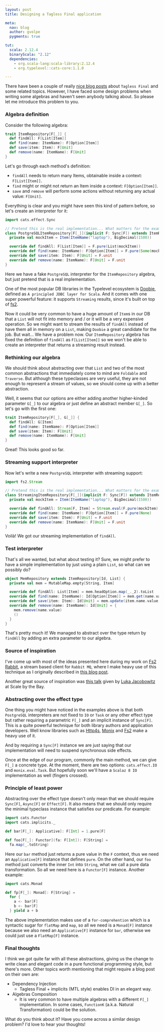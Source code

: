 ```yaml
---
layout: post
title: Designing a Tagless Final application

meta:
  nav: blog
  author: gvolpe
  pygments: true

tut:
  scala: 2.12.4
  binaryScala: "2.12"
  dependencies:
    - org.scala-lang:scala-library:2.12.4
    - org.typelevel::cats-core:1.1.0

---
```


There have been a couple of really [nice blog posts](https://typelevel.org/blog/2017/12/27/optimizing-final-tagless.html) about `Tagless Final` and some related topics. However, I have faced some design problems when writing some algebras and haven't seen anybody talking about. So please let me introduce this problem to you.

### Algebra definition

Consider the following algebra:

```scala
trait ItemRepository[F[_]] {
  def findAll: F[List[Item]]
  def find(name: ItemName): F[Option[Item]]
  def save(item: Item): F[Unit]
  def remove(name: ItemName): F[Unit]
}
```

Let's go through each method's definition:

- `findAll` needs to return many Items, obtainable inside a context: `F[List[Item]]`.
- `find` might or might not return an Item inside a context: `F[Option[Item]]`.
- `save` and `remove` will perform some actions without returning any actual value: `F[Unit]`.

Everything is clear and you might have seen this kind of pattern before, so let's create an interpreter for it:

```scala
import cats.effect.Sync

// Pretend this is the real implementation... What matters for the example are the types.
class PostgreSQLItemRepository[F[_]](implicit F: Sync[F]) extends ItemRepository[F] {
  private val mockItem = Item(ItemName("laptop"), BigDecimal(1500))

  override def findAll: F[List[Item]] = F.pure(List(mockItem))
  override def find(name: ItemName): F[Option[Item]] = F.pure(Some(mockItem))
  override def save(item: Item): F[Unit] = F.unit
  override def remove(name: ItemName): F[Unit] = F.unit
}

```

Here we have a fake `PostgreSQL` interpreter for the `ItemRepository` algebra, but just pretend that is a real implementation.

One of the most popular DB libraries in the Typelevel ecosystem is [Doobie](http://tpolecat.github.io/doobie/), defined as `A principled JDBC layer for Scala`. And it comes with one super powerful feature: it supports `Streaming` results, since it's built on top of [fs2](https://functional-streams-for-scala.github.io/fs2/).

Now it could be very common to have a huge amount of `Item`s in our DB that a `List` will not fit into memory and / or it will be a very expensive operation. So we might want to stream the results of `findAll` instead of have them all in memory on a `List`, making `Doobie` a great candidate for the job. But wait... We have a problem now. Our `ItemRepository` algebra has fixed the definition of `findAll` as `F[List[Item]]` so we won't be able to create an interpreter that returns a streaming result instead.

### Rethinking our algebra

We should think about abstracting over that `List` and two of the most common abstractions that immediately come to mind are `Foldable` and `Traverse`. But although these typeclasses are very useful, they are not enough to represent a stream of values, so we should come up with a better abstraction.

Well, it seems that our options are either adding another higher-kinded parameter `G[_]` to our algebra or just define an abstract member `G[_]`. So let's go with the first one:

```scala
trait ItemRepository[F[_], G[_]] {
  def findAll: G[Item]
  def find(name: ItemName): F[Option[Item]]
  def save(item: Item): F[Unit]
  def remove(name: ItemName): F[Unit]
}
```

Great! This looks good so far.

### Streaming support interpreter

Now let's write a new `PostgreSQL` interpreter with streaming support:

```scala
import fs2.Stream

// Pretend this is the real implementation... What matters for the example are the types.
class StreamingItemRepository[F[_]](implicit F: Sync[F]) extends ItemRepository[F, Stream[F, ?]] {
  private val mockItem = Item(ItemName("laptop"), BigDecimal(1500))

  override def findAll: Stream[F, Item] = Stream.eval(F.pure(mockItem))
  override def find(name: ItemName): F[Option[Item]] = F.pure(None)
  override def save(item: Item): F[Unit] = F.unit
  override def remove(name: ItemName): F[Unit] = F.unit
}

```

Voilà! We got our streaming implementation of `findAll`.

### Test interpreter

That's all we wanted, but what about testing it? Sure, we might prefer to have a simple implementation by just using a plain `List`, so what can we possibly do?

```scala
object MemRepository extends ItemRepository[Id, List] {
  private val mem = MutableMap.empty[String, Item]

  override def findAll: List[Item] = mem.headOption.map(_._2).toList
  override def find(name: ItemName): Id[Option[Item]] = mem.get(name.value)
  override def save(item: Item): Id[Unit] = mem.update(item.name.value, item)
  override def remove(name: ItemName): Id[Unit] = {
    mem.remove(name.value)
    ()
  }
}
```

That's pretty much it! We managed to abstract over the type return by `findAll` by adding an extra parameter to our algebra.

### Source of inspiration

I've come up with most of the ideas presented here during my work on [Fs2 Rabbit](https://gvolpe.github.io/fs2-rabbit/), a stream based client for `Rabbit MQ`, where I make heavy use of this technique as I originally described in [this blog post](https://partialflow.wordpress.com/2018/02/01/a-tale-of-tagless-final-cats-effect-and-streaming-fs2-rabbit-v0-1/).

Another great source of inspiration was [this talk](https://www.youtube.com/watch?v=1h11efA4k8E) given by [Luka Jacobowitz](https://github.com/LukaJCB) at Scale by the Bay.

### Abstracting over the effect type

One thing you might have noticed in the examples above is that both `PostgreSQL` interpreters are not fixed to `IO` or `Task` or any other effect type but rather requiring a parametric `F[_]` and an implicit instance of `Sync[F]`. This is a quite powerful technique for both library authors and application developers. Well know libraries such as [Http4s](https://http4s.org/), [Monix](https://monix.io/) and [Fs2](https://functional-streams-for-scala.github.io/fs2/) make a heavy use of it.

And by requiring a `Sync[F]` instance we are just saying that our implementation will need to suspend synchronous side effects.

Once at the edge of our program, commonly the main method, we can give `F[_]` a concrete type. At the moment, there are two options: `cats.effect.IO` and `monix.eval.Task`. But hopefully soon we'll have a `Scalaz 8 IO` implementation as well (fingers crossed).

### Principle of least power

Abstracting over the effect type doesn't only mean that we should require `Sync[F]`, `Async[F]` or `Effect[F]`. It also means that we should only require the minimal typeclass instance that satisfies our predicate. For example:

```scala
import cats.Functor
import cats.implicits._

def bar[F[_]: Applicative]: F[Int] = 1.pure[F]

def foo[F[_]: Functor](fa: F[Int]): F[String] =
  fa.map(_.toString)
```

Here our `bar` method just returns a pure value in the `F` context, thus we need an `Applicative[F]` instance that defines `pure`. On the other hand, our `foo` method just converts the inner `Int` into `String`, what we call a pure data transformation. So all we need here is a `Functor[F]` instance. Another example:

```scala
import cats.Monad

def fp[F[_]: Monad]: F[String] =
  for {
    a <- bar[F]
    b <- bar[F]
  } yield a + b
```

The above implementation makes use of a `for-comprehention` which is a syntactic sugar for `flatMap` and `map`, so all we need is a `Monad[F]` instance because we also need an `Applicative[F]` instance for `bar`, otherwise we could just use a `FlatMap[F]` instance.

### Final thoughts

I think we got quite far with all these abstractions, giving us the change to write clean and elegant code in a pure functional programming style, but there's more. Other topics worth mentioning that might require a blog post on their own are:

- Dependency Injection
  + Tagless Final + implicits (MTL style) enables DI in an elegant way.
- Algebras Composition
  + It is very common to have multiple algebras with a different `F[_]` implementation. In some cases, `FunctionK` (a.k.a. Natural Transformation) could be the solution.

What do you think about it? Have you come across a similar design problem? I'd love to hear your thoughts!
